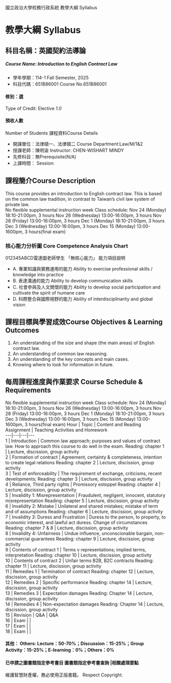 國立政治大學校務行政系統 教學大綱 Syllabus
# 教學大綱 Syllabus
##  科目名稱：英國契約法導論
#####  Course Name: Introduction to English Contract Law
  * 學年學期：114-1 Fall Semester, 2025 
  * 科目代碼：651B86001 Course No.651B86001
#### 修別：選
Type of Credit: Elective 
_1.0_
#### 預收人數
Number of Students
課程資料Course Details
  * 開課單位：法律碩一、法律碩二 Course Department:Law/M/1&2 
  * 授課老師：陳明渝 Instructor: CHEN-WISHART MINDY 
  * 先修科目：無Prerequisite(N/A)
  * 上課時間： Session: 
##  課程簡介Course Description
This course provides an introduction to English contract law. This is based on the common law tradition, in contrast to Taiwan’s civil law system of private law.  
No flexible supplemental instruction week
Class schedule:
Nov 24 (Monday) 18:10-21:00pm, 3 hours
Nov 26 (Wednesday) 13:00-16:00pm, 3 hours
Nov 28 (Friday) 13:00-16:00pm, 3 hours
Dec 1 (Monday) 18:10-21:00pm, 3 hours
Dec 3 (Wednesday) 13:00-16:00pm, 3 hours
Dec 15 (Monday) 13:00-1600pm, 3 hours(final exam)
###  核心能力分析圖 Core Competence Analysis Chart
012345ABCD雷達圖老師學生
「無核心能力」 
能力項目說明
  * A. 專業知識與實務運用的能力 Ability to exercise professional skills / knowledge into practice
  * B. 表達溝通的能力 Ability to develop communication skills
  * C. 社會參與及人文關懷的能力 Ability to develop social participation and cultivate the spirit of humane care
  * D. 科際整合與國際視野的能力 Ability of interdisciplinarity and global vision
##  課程目標與學習成效Course Objectives & Learning Outcomes 
  1. An understanding of the size and shape (the main areas) of English contract law.
  2. An understanding of common law reasoning.
  3. An understanding of the key concepts and main cases.
  4. Knowing where to look for information in future.
##  每周課程進度與作業要求 Course Schedule & Requirements
No flexible supplemental instruction week
Class schedule:
Nov 24 (Monday) 18:10-21:00pm, 3 hours
Nov 26 (Wednesday) 13:00-16:00pm, 3 hours
Nov 28 (Friday) 13:00-16:00pm, 3 hours
Dec 1 (Monday) 18:10-21:00pm, 3 hours
Dec 3 (Wednesday) 13:00-16:00pm, 3 hours
Dec 15 (Monday) 13:00-1600pm, 3 hours(final exam)
Hour |  Topic |  Content and Reading Assignment |  Teaching Activities and Homework  
---|---|---|---  
1 |  Introduction |  Common law approach; purposes and values of contract law. How to approach this course to do well in the exam. Reading: chapter 1 |  Lecture, discission, group activity  
2 |  Formation of contract |  Agreement, certainty & completeness, intention to create legal relations Reading: chapter 2 |  Lecture, discission, group activity  
3 |  Test of enforceability |  The requirement of exchange, criticisms, recent developments; Reading: chapter 3 |  Lecture, discission, group activity  
4 |  Reliance, Third party rights |  Promissory estoppel Reading: chapter 4 |  Lecture, discission, group activity  
5 |  Invalidity 1: Misrepresentation |  Fraudulent, negligent, innocent, statutory misrepresentation Reading: chapter 5 |  Lecture, discission, group activity  
6 |  Invalidity 2: Mistake |  Unilateral and shared mistakes; mistake of term and of assumptions Reading: chapter 6 |  Lecture, discission, group activity  
7 |  Invalidity 3: Duress and Frustration |  Duress to the person, to property, to economic interest, and lawful act duress. Change of circumstances Reading: chapter 7 & 8 |  Lecture, discission, group activity  
8 |  Invalidity 4: Unfairness |  Undue influence, unconscionable bargain, non-commercial guarantees Reading: chapter 9 |  Lecture, discission, group activity  
9 |  Contents of contract 1 |  Terms v representations; implied terms, interpretation Reading: chapter 10 |  Lecture, discission, group activity  
10 |  Contents of contract 2 |  Unfair terms B2B, B2C contracts Reading: chapter 11 |  Lecture, discission, group activity  
11 |  Remedies 1 |  Termination of contract Reading: chapter 12 |  Lecture, discission, group activity  
12 |  Remedies 2 |  Specific performance Reading: chapter 14 |  Lecture, discission, group activity  
13 |  Remedies 3 |  Expectation damages Reading: Chapter 14 |  Lecture, discission, group activity  
14 |  Remedies 4 |  Non-expectation damages Reading: Chapter 14 |  Lecture, discission, group activity  
15 |  Revision |  Q&A |  Q&A  
16 |  Exam |  |   
17 |  Exam |  |   
18 |  Exam |  |   
####  其他： Others: Lecture：50-70%；Discussion：15-25%；Group Activity：15-25%；E-learning：0%；Others：0% 
####  已申請之圖書館指定參考書目  圖書館指定參考書查詢 |相關處理要點
維護智慧財產權，務必使用正版書籍。 Respect Copyright.